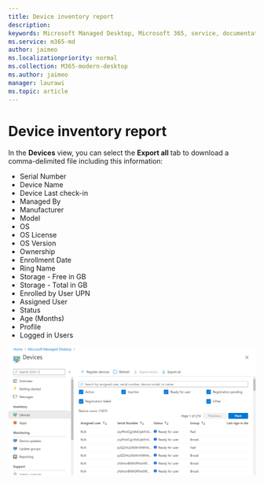```yaml
---
title: Device inventory report
description:  
keywords: Microsoft Managed Desktop, Microsoft 365, service, documentation
ms.service: m365-md
author: jaimeo
ms.localizationpriority: normal
ms.collection: M365-modern-desktop
ms.author: jaimeo
manager: laurawi
ms.topic: article
---
```


# Device inventory report

In the **Devices** view, you can select the **Export all** tab to download a comma-delimited file including this information:

- Serial Number
- Device Name
- Device Last check-in
- Managed By
- Manufacturer
- Model
- OS
- OS License
- OS Version
- Ownership
- Enrollment Date
- Ring Name
- Storage - Free in GB
- Storage - Total in GB
- Enrolled by User UPN
- Assigned User
- Status
- Age (Months)
- Profile
- Logged in Users


![Devices view showing list of devices and related details. Check boxes near the top select filters for activity, registration status. Above that is a search box. Tabs at the top for registering new devices, refreshing the view, exporting errors, and exporting the data. ](../../media/mmd-devices-view.png)